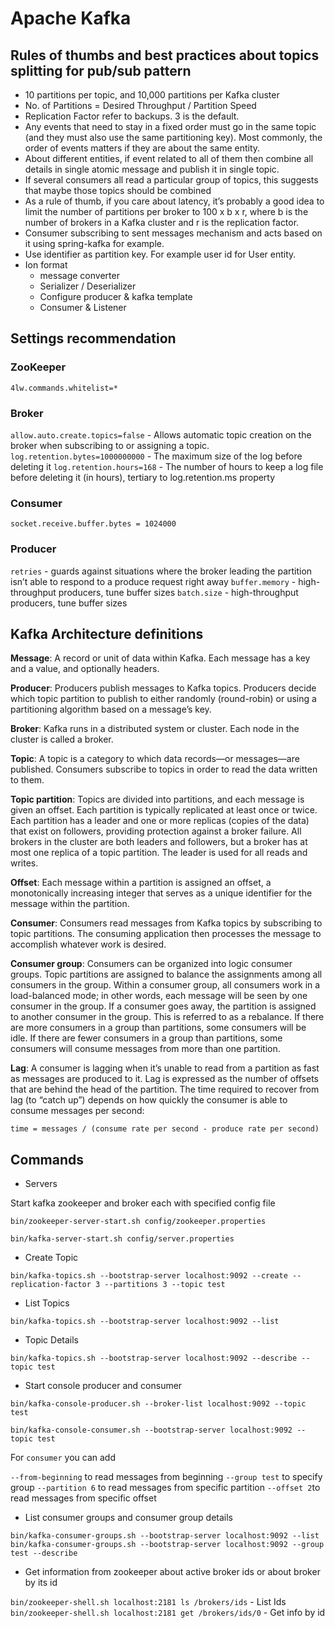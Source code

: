 # Apache Kafka

## Rules of thumbs and best practices about topics splitting for pub/sub pattern

- 10 partitions per topic, and 10,000 partitions per Kafka cluster
- No. of Partitions = Desired Throughput / Partition Speed
- Replication Factor refer to backups. 3 is the default.
- Any events that need to stay in a fixed order must go in the same topic (and they must also use the same partitioning key). Most commonly, the order of events matters if they are about the same entity.
- About different entities, if event related to all of them then combine all details in single atomic message and publish it in single topic.
- If several consumers all read a particular group of topics, this suggests that maybe those topics should be combined
- As a rule of thumb, if you care about latency, it’s probably a good idea to limit the number of partitions per broker to 100 x b x r, where b is the number of brokers in a Kafka cluster and r is the replication factor.
- Consumer subscribing to sent messages mechanism and acts based on it using spring-kafka for example.
- Use identifier as partition key. For example user id for User entity.
- Ion format
  - message converter
  - Serializer / Deserializer
  - Configure producer & kafka template
  - Consumer & Listener

## Settings recommendation

### ZooKeeper

`4lw.commands.whitelist=*`

### Broker

`allow.auto.create.topics=false` - Allows automatic topic creation on the broker when subscribing to or assigning a topic.
`log.retention.bytes=1000000000` - The maximum size of the log before deleting it
`log.retention.hours=168` - The number of hours to keep a log file before deleting it (in hours), tertiary to log.retention.ms property

### Consumer

`socket.receive.buffer.bytes = 1024000`

### Producer

`retries` - guards against situations where the broker leading the partition isn’t able to respond to a produce request right away
`buffer.memory` - high-throughput producers, tune buffer sizes
`batch.size` - high-throughput producers, tune buffer sizes

## Kafka Architecture definitions

**Message**: A record or unit of data within Kafka. Each message has a key and a value, and optionally headers.

**Producer**: Producers publish messages to Kafka topics. Producers decide which topic partition to publish to either randomly (round-robin) or using a partitioning algorithm based on a message’s key.

**Broker**: Kafka runs in a distributed system or cluster. Each node in the cluster is called a broker.

**Topic**: A topic is a category to which data records—or messages—are published. Consumers subscribe to topics in order to read the data written to them.

**Topic partition**: Topics are divided into partitions, and each message is given an offset. Each partition is typically replicated at least once or twice. Each partition has a leader and one or more replicas (copies of the data) that exist on followers, providing protection against a broker failure. All brokers in the cluster are both leaders and followers, but a broker has at most one replica of a topic partition. The leader is used for all reads and writes.

**Offset**: Each message within a partition is assigned an offset, a monotonically increasing integer that serves as a unique identifier for the message within the partition.

**Consumer**: Consumers read messages from Kafka topics by subscribing to topic partitions. The consuming application then processes the message to accomplish whatever work is desired.

**Consumer group**: Consumers can be organized into logic consumer groups. Topic partitions are assigned to balance the assignments among all consumers in the group. Within a consumer group, all consumers work in a load-balanced mode; in other words, each message will be seen by one consumer in the group. If a consumer goes away, the partition is assigned to another consumer in the group. This is referred to as a rebalance. If there are more consumers in a group than partitions, some consumers will be idle. If there are fewer consumers in a group than partitions, some consumers will consume messages from more than one partition.

**Lag**: A consumer is lagging when it’s unable to read from a partition as fast as messages are produced to it. Lag is expressed as the number of offsets that are behind the head of the partition. The time required to recover from lag (to “catch up”) depends on how quickly the consumer is able to consume messages per second:

`time = messages / (consume rate per second - produce rate per second)`

## Commands

- Servers

Start kafka zookeeper and broker each with specified config file

`bin/zookeeper-server-start.sh config/zookeeper.properties`

`bin/kafka-server-start.sh config/server.properties`

- Create Topic

`bin/kafka-topics.sh --bootstrap-server localhost:9092 --create --replication-factor 3 --partitions 3 --topic test`

- List Topics

`bin/kafka-topics.sh --bootstrap-server localhost:9092 --list`

- Topic Details

`bin/kafka-topics.sh --bootstrap-server localhost:9092 --describe --topic test`

- Start console producer and consumer

`bin/kafka-console-producer.sh --broker-list localhost:9092 --topic test`

`bin/kafka-console-consumer.sh --bootstrap-server localhost:9092 --topic test`

For `consumer` you can add

`--from-beginning` to read messages from beginning
`--group test` to specify group
`--partition 6` to read messages from specific partition
`--offset 2`to read messages from specific offset

- List consumer groups and consumer group details

`bin/kafka-consumer-groups.sh --bootstrap-server localhost:9092 --list`
`bin/kafka-consumer-groups.sh --bootstrap-server localhost:9092 --group test --describe`

- Get information from zookeeper about active broker ids or about broker by its id

`bin/zookeeper-shell.sh localhost:2181 ls /brokers/ids` - List Ids
`bin/zookeeper-shell.sh localhost:2181 get /brokers/ids/0` - Get info by id
